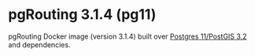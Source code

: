 # pgRouting 3.1.4 (pg11)

pgRouting Docker image (version 3.1.4) built over [Postgres 11/PostGIS 3.2](https://hub.docker.com/r/postgis/postgis) and dependencies.
